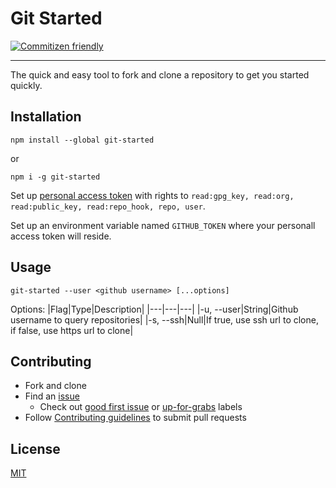# Git Started

[![Commitizen friendly](https://img.shields.io/badge/commitizen-friendly-brightgreen.svg)](http://commitizen.github.io/cz-cli/)

<hr />
The quick and easy tool to fork and clone a repository to get you started quickly.

## Installation

```
npm install --global git-started
```

or

```
npm i -g git-started
```

Set up [personal access token](https://github.com/settings/tokens/new) with rights to `read:gpg_key, read:org, read:public_key, read:repo_hook, repo, user`.

Set up an environment variable named `GITHUB_TOKEN` where your personall access token will reside.

## Usage

```
git-started --user <github username> [...options]
```

Options:
|Flag|Type|Description|
|---|---|---|
|-u, --user|String|Github username to query repositories|
|-s, --ssh|Null|If true, use ssh url to clone, if false, use https url to clone|

## Contributing

- Fork and clone
- Find an [issue](https://github.com/jwu910/git-started/issues)
  - Check out [good first issue](https://github.com/jwu910/git-started/issues?utf8=%E2%9C%93&q=is%3Aissue+is%3Aopen+label%3A%22good+first+issue%22+) or [up-for-grabs](https://github.com/jwu910/git-started/issues?utf8=%E2%9C%93&q=is%3Aissue+is%3Aopen+label%3A%22up-for-grabs%22+) labels
- Follow [Contributing guidelines](https://github.com/jwu910/git-started/blob/master/CONTRIBUTING.md) to submit pull requests

## License

[MIT](https://github.com/jwu910/git-started/blob/master/LICENSE)
